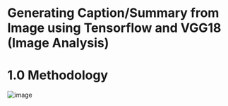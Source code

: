 # Generating Caption/Summary from Image using Tensorflow and VGG18 (Image Analysis)

# 1.0 Methodology
![image](https://user-images.githubusercontent.com/64198273/208235051-288635e4-2bd7-4198-a739-4b3c85e7a291.png)
